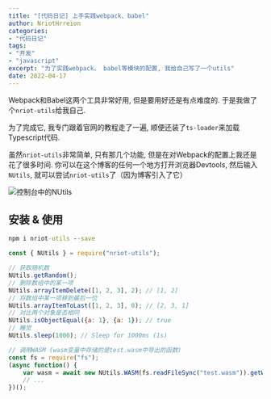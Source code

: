 ```yaml
---
title: "[代码日记] 上手实践webpack、babel"
author: NriotHrreion
categories:
- "代码日记"
tags:
- "开发"
- "javascript"
excerpt: "为了实践webpack、 babel等模块的配置, 我给自己写了一个utils"
date: 2022-04-17
---
```


Webpack和Babel这两个工具非常好用, 但是要用好还是有点难度的. 于是我做了个`nriot-utils`给我自己.

为了完成它, 我专门跟着官网的教程走了一遍, 顺便还装了`ts-loader`来加载Typescript代码.

虽然`nriot-utils`非常简单, 只有那几个功能, 但是在对Webpack的配置上我还是花了很多时间. 你可以在这个博客的任何一个地方打开浏览器Devtools, 然后输入`NUtils`, 就可以尝试`nriot-utils`了（因为博客引入了它）

![控制台中的NUtils](/static/blog/img1.png)

## 安装 & 使用

```cmd
npm i nriot-utils --save
```

```js
const { NUtils } = require("nriot-utils");

// 获取随机数
NUtils.getRandom();
// 删除数组中的某一项
NUtils.arrayItemDelete([1, 2, 3], 2); // [1, 2]
// 将数组中某一项移到最后一位
NUtils.arrayItemToLast([1, 2, 3], 0); // [2, 3, 1]
// 对比两个对象是否相同
NUtils.isObjectEqual({a: 1}, {a: 1}); // true
// 睡觉
NUtils.sleep(1000); // Sleep for 1000ms (1s)

// 调用WASM (wasm变量中存储的是test.wasm中导出的函数)
const fs = require("fs");
(async function() {
    var wasm = await new NUtils.WASM(fs.readFileSync("test.wasm")).getWASMInstance();
    // ...
})();
```
